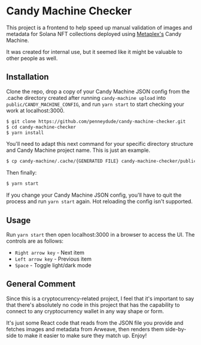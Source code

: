 # Candy Machine Checker

This project is a frontend to help speed up manual validation of images and metadata for Solana NFT collections deployed using [Metaplex's](https://docs.metaplex.com/nft-standard) Candy Machine.

It was created for internal use, but it seemed like it might be valuable to other people as well.

## Installation

Clone the repo, drop a copy of your Candy Machine JSON config from the .cache directory created after running `candy-machine upload` into `public/CANDY_MACHINE_CONFIG`, and run `yarn start` to start checking your work at localhost:3000.

```bash
$ git clone https://github.com/penneydude/candy-machine-checker.git
$ cd candy-machine-checker
$ yarn install
```

You'll need to adapt this next command for your specific directory structure and Candy Machine project name. This is just an example.

```bash
$ cp candy-machine/.cache/{GENERATED FILE} candy-machine-checker/public/CANDY_MACHINE_CONFIG/
```

Then finally:

```bash
$ yarn start
```

If you change your Candy Machine JSON config, you'll have to quit the process and run `yarn start` again. Hot reloading the config isn't supported.

## Usage

Run `yarn start` then open localhost:3000 in a browser to access the UI. The controls are as follows:

- `Right arrow key` - Next item
- `Left arrow key` - Previous item
- `Space` - Toggle light/dark mode

## General Comment

Since this is a cryptocurrency-related project, I feel that it's important to say that there's absolutely no code in this project that
has the capability to connect to any cryptocurrency wallet in any way shape or form.

It's just some React code that reads from the JSON file you provide and fetches images and metadata from Arweave, then renders them side-by-side to make it easier to make sure they match up. Enjoy!
